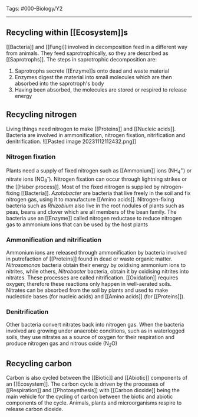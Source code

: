 Tags: #000-Biology/Y2

---
## Recycling within [[Ecosystem]]s
[[Bacteria]] and [[Fungi]] involved in decomposition feed in a different way from animals. They feed saprotrophically, so they are described as [[Saprotrophs]]. The steps in saprotrophic decomposition are:
1. Saprotrophs secrete [[Enzyme]]s onto dead and waste material
2. Enzymes digest the material into small molecules which are then absorbed into the saprotroph's body
3. Having been absorbed, the molecules are stored or respired to release energy

## Recycling nitrogen
Living things need nitrogen to make [[Proteins]] and [[Nucleic acids]]. Bacteria are involved in ammonification, nitrogen fixation, nitrification and denitrification.
![[Pasted image 20231112112432.png]]

### Nitrogen fixation
Plants need a supply of fixed nitrogen such as [[Ammonium]] ions (NH<sub>4</sub><sup>+</sup>) or nitrate ions (NO<sub>3</sub><sup>-</sup>). Nitrogen fixation can occur through lightning strikes or the [[Haber process]]. Most of the fixed nitrogen is supplied by nitrogen-fixing [[Bacteria]]. *Azotobacter* are bacteria that live freely in the soil and fix nitrogen gas, using it to manufacture [[Amino acids]]. Nitrogen-fixing bacteria such as *Rhizobium* also live in the root nodules of plants such as peas, beans and clover which are all members of the bean family. The bacteria use an [[Enzyme]] called nitrogen reductase to reduce nitrogen gas to ammonium ions that can be used by the host plants

### Ammonification and nitrification
Ammonium ions are released through ammonification by bacteria involved in putrefaction of [[Proteins]] found in dead or waste organic matter. *Nitrosomonas* bacteria obtain their energy by oxidising ammonium ions to nitrites, while others, *Nitrobacter* bacteria, obtain it by oxidising nitrites into nitrates. These processes are called nitrification.
[[Oxidation]] requires oxygen; therefore these reactions only happen in well-aerated soils.
Nitrates can be absorbed from the soil by plants and used to make nucleotide bases (for nucleic acids) and [[Amino acids]] (for [[Proteins]]).

### Denitrification
Other bacteria convert nitrates back into nitrogen gas. When the bacteria involved are growing under anaerobic conditions, such as in waterlogged soils, they use nitrates as a source of oxygen for their respiration and produce nitrogen gas and nitrous oxide (N<sub>2</sub>O)

## Recycling carbon
Carbon is also cycled between the [[Biotic]] and [[Abiotic]] components of an [[Ecosystem]].
The carbon cycle is driven by the processes of [[Respiration]] and [[Photosynthesis]] with [[Carbon dioxide]] being the main vehicle for the cycling of carbon between the biotic and abiotic components of the cycle.
Animals, plants and microorganisms respire to release carbon dioxide.